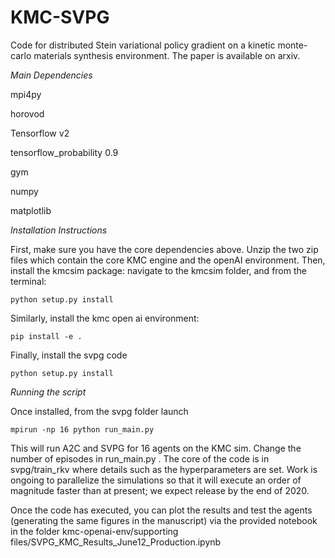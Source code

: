 # KMC-SVPG
Code for distributed Stein variational policy gradient on a kinetic monte-carlo materials synthesis environment. The paper is available on arxiv.

*Main Dependencies*

mpi4py

horovod

Tensorflow v2

tensorflow_probability 0.9

gym

numpy

matplotlib

*Installation Instructions*

First, make sure you have the core dependencies above. Unzip the two zip files which contain the core KMC engine and the openAI environment. Then, install the kmcsim package: navigate to the kmcsim folder, and from the terminal:

``python setup.py install``

Similarly, install the kmc open ai environment:

``pip install -e . ``

Finally, install the svpg code

``python setup.py install``

*Running the script*

Once installed, from the svpg folder launch

``mpirun -np 16 python run_main.py``

This will run A2C and SVPG for 16 agents on the KMC sim. Change the number of episodes in run_main.py . The core of the code is in svpg/train_rkv where details such as the hyperparameters are set. Work is ongoing to parallelize the simulations so that it will execute an order of magnitude faster than at present; we expect release by the end of 2020. 

Once the code has executed, you can plot the results and test the agents (generating the same figures in the manuscript) via the provided notebook in the folder kmc-openai-env/supporting files/SVPG_KMC_Results_June12_Production.ipynb

